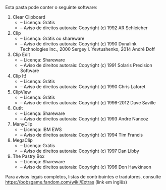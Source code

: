 ﻿Esta pasta pode conter o seguinte software:

1. Clear Clipboard
   - – Licença: Grátis
   - – Aviso de direitos autorais: Copyright (c) 1992 AR Schleicher
2. Clip
   - – Licença: Grátis ou shareware
   - – Aviso de direitos autorais: Copyright (c) 1990 Dynalink Technologies Inc., 2000 Sergey I. Yevtushenko, 2014 André Doff
3. Clip Edit
   - – Licença: Shareware
   - – Aviso de direitos autorais: Copyright (c) 1991 Solaris Precision Software
4. Clip It!
   - – Licença: Grátis
   - – Aviso de direitos autorais: Copyright (c) 1990 Chris Laforet
5. ClipView
   - – Licença: Grátis
   - – Aviso de direitos autorais: Copyright (c) 1996-2012 Dave Saville
6. CutIt
   - – Licença: Shareware
   - – Aviso de direitos autorais: Copyright (c) 1993 Andre Nancoz
7. ManyClip
   - – Licença: IBM EWS
   - – Aviso de direitos autorais: Copyright (c) 1994 Tim Francis
8. MegaClip
   - – Licença: Grátis
   - – Aviso de direitos autorais: Copyright (c) 1997 Dan Libby
9. The Pastry Box
   - – Licença: Shareware
   - – Aviso de direitos autorais: Copyright (c) 1996 Don Hawkinson

Para avisos legais completos, listas de contribuintes e tradutores, consulte https://bobsgame.fandom.com/wiki/Extras (link em inglês)
